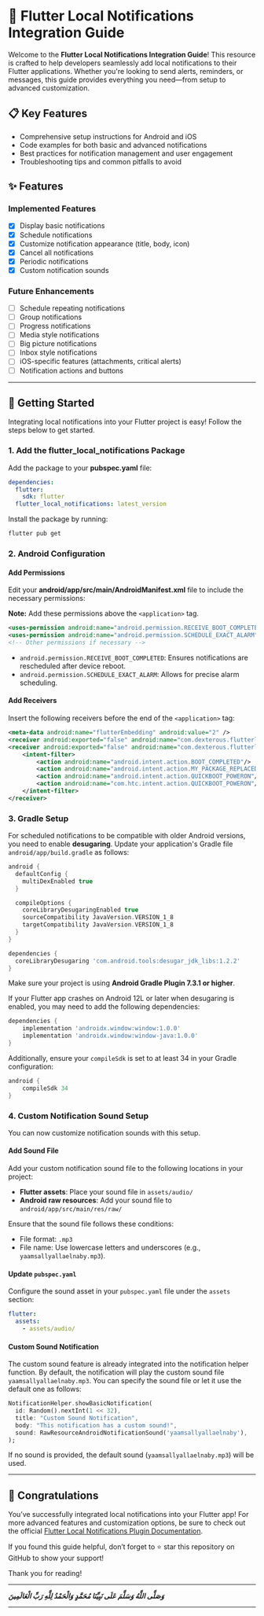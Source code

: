 # 🚀 Flutter Local Notifications Integration Guide

Welcome to the **Flutter Local Notifications Integration Guide**! This resource is crafted to help developers seamlessly add local notifications to their Flutter applications. Whether you're looking to send alerts, reminders, or messages, this guide provides everything you need—from setup to advanced customization.

## 📋 Key Features

- Comprehensive setup instructions for Android and iOS
- Code examples for both basic and advanced notifications
- Best practices for notification management and user engagement
- Troubleshooting tips and common pitfalls to avoid

## ✨ Features

### Implemented Features

- [x] Display basic notifications
- [x] Schedule notifications
- [x] Customize notification appearance (title, body, icon)
- [x] Cancel all notifications
- [x] Periodic notifications
- [x] Custom notification sounds

### Future Enhancements

- [ ] Schedule repeating notifications
- [ ] Group notifications
- [ ] Progress notifications
- [ ] Media style notifications
- [ ] Big picture notifications
- [ ] Inbox style notifications
- [ ] iOS-specific features (attachments, critical alerts)
- [ ] Notification actions and buttons

---

## 🚀 Getting Started

Integrating local notifications into your Flutter project is easy! Follow the steps below to get started.

### 1. Add the flutter_local_notifications Package

Add the package to your **pubspec.yaml** file:

```yaml
dependencies:
  flutter:
    sdk: flutter
  flutter_local_notifications: latest_version
```

Install the package by running:

```bash
flutter pub get
```

### 2. Android Configuration

#### Add Permissions

Edit your **android/app/src/main/AndroidManifest.xml** file to include the necessary permissions:

**Note:** Add these permissions above the `<application>` tag.

```xml
<uses-permission android:name="android.permission.RECEIVE_BOOT_COMPLETED"/>
<uses-permission android:name="android.permission.SCHEDULE_EXACT_ALARM"/>
<!-- Other permissions if necessary -->
```

- `android.permission.RECEIVE_BOOT_COMPLETED`: Ensures notifications are rescheduled after device reboot.
- `android.permission.SCHEDULE_EXACT_ALARM`: Allows for precise alarm scheduling.

#### Add Receivers

Insert the following receivers before the end of the `<application>` tag:

```xml
<meta-data android:name="flutterEmbedding" android:value="2" />
<receiver android:exported="false" android:name="com.dexterous.flutterlocalnotifications.ScheduledNotificationReceiver" />
<receiver android:exported="false" android:name="com.dexterous.flutterlocalnotifications.ScheduledNotificationBootReceiver">
    <intent-filter>
        <action android:name="android.intent.action.BOOT_COMPLETED"/>
        <action android:name="android.intent.action.MY_PACKAGE_REPLACED"/>
        <action android:name="android.intent.action.QUICKBOOT_POWERON"/>
        <action android:name="com.htc.intent.action.QUICKBOOT_POWERON"/>
    </intent-filter>
</receiver>
```

### 3. Gradle Setup

For scheduled notifications to be compatible with older Android versions, you need to enable **desugaring**. Update your application's Gradle file `android/app/build.gradle` as follows:

```gradle
android {
  defaultConfig {
    multiDexEnabled true
  }

  compileOptions {
    coreLibraryDesugaringEnabled true
    sourceCompatibility JavaVersion.VERSION_1_8
    targetCompatibility JavaVersion.VERSION_1_8
  }
}

dependencies {
  coreLibraryDesugaring 'com.android.tools:desugar_jdk_libs:1.2.2'
}
```

Make sure your project is using **Android Gradle Plugin 7.3.1 or higher**.

If your Flutter app crashes on Android 12L or later when desugaring is enabled, you may need to add the following dependencies:

```gradle
dependencies {
    implementation 'androidx.window:window:1.0.0'
    implementation 'androidx.window:window-java:1.0.0'
}
```

Additionally, ensure your `compileSdk` is set to at least 34 in your Gradle configuration:

```gradle
android {
    compileSdk 34
}
```

### 4. Custom Notification Sound Setup

You can now customize notification sounds with this setup.

#### Add Sound File

Add your custom notification sound file to the following locations in your project:

- **Flutter assets**: Place your sound file in `assets/audio/`
- **Android raw resources**: Add your sound file to `android/app/src/main/res/raw/`

Ensure that the sound file follows these conditions:

- File format: `.mp3`
- File name: Use lowercase letters and underscores (e.g., `yaamsallyallaelnaby.mp3`).

#### Update `pubspec.yaml`

Configure the sound asset in your `pubspec.yaml` file under the `assets` section:

```yaml
flutter:
  assets:
    - assets/audio/
```

#### Custom Sound Notification

The custom sound feature is already integrated into the notification helper function. By default, the notification will play the custom sound file `yaamsallyallaelnaby.mp3`. You can specify the sound file or let it use the default one as follows:

```dart
NotificationHelper.showBasicNotification(
  id: Random().nextInt(1 << 32),
  title: "Custom Sound Notification",
  body: "This notification has a custom sound!",
  sound: RawResourceAndroidNotificationSound('yaamsallyallaelnaby'),
);
```

If no sound is provided, the default sound (`yaamsallyallaelnaby.mp3`) will be used.

---

## 🎉 Congratulations

You’ve successfully integrated local notifications into your Flutter app! For more advanced features and customization options, be sure to check out the official [Flutter Local Notifications Plugin Documentation](https://pub.dev/packages/flutter_local_notifications).

If you found this guide helpful, don’t forget to ⭐ star this repository on GitHub to show your support!

Thank you for reading!

---
 ***وَصَلَّى اللَّهُ وَسَلَّمَ عَلَى نَبِيِّنَا مُحَمَّدٍ وَالْحَمْدُ لِلَّهِ رَبِّ الْعَالَمِينَ***

---
